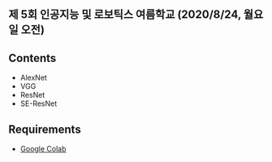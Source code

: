 ## 제 5회 인공지능 및 로보틱스 여름학교 (2020/8/24, 월요일 오전)

## Contents
- AlexNet
- VGG
- ResNet
- SE-ResNet

## Requirements
- [Google Colab](https://colab.research.google.com/notebooks/welcome.ipynb)
